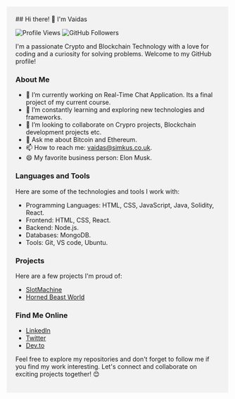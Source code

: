 <div style="background-color: #f2f2f2; padding: 20px;">
## Hi there! 👋 I'm Vaidas

![Profile Views](https://komarev.com/ghpvc/?username=MisterVaidas) ![GitHub Followers](https://img.shields.io/github/followers/MisterVaidas?label=Follow&style=social)

I'm a passionate Crypto and Blockchain Technology with a love for coding and a curiosity for solving problems. Welcome to my GitHub profile!

### About Me

- 🔭 I’m currently working on Real-Time Chat Application. Its a final project of my current course.
- 🌱 I’m constantly learning and exploring new technologies and frameworks.
- 👯 I’m looking to collaborate on Crypro projects, Blockchain development projects etc.
- 💬 Ask me about Bitcoin and Ethereum.
- 📫 How to reach me: vaidas@simkus.co.uk.
- 😄 My favorite business person: Elon Musk.

### Languages and Tools

Here are some of the technologies and tools I work with:

- Programming Languages: HTML, CSS, JavaScript, Java, Solidity, React.
- Frontend: HTML, CSS, React.
- Backend: Node.js.
- Databases: MongoDB.
- Tools: Git, VS code, Ubuntu.

### Projects

Here are a few projects I'm proud of:

- [SlotMachine](https://github.com/MisterVaidas/slot-machine)
- [Horned Beast World](https://github.com/MisterVaidas/horned-beast-class1)

### Find Me Online

- [LinkedIn](https://www.linkedin.com/in/vaidas-simkus-7b950a67/)
- [Twitter](https://twitter.com/VaidasSimkus)
- [Dev.to](https://dev.to/mistervaidas)

Feel free to explore my repositories and don't forget to follow me if you find my work interesting. Let's connect and collaborate on exciting projects together! 😊

</div>